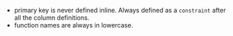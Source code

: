 - primary key is never defined inline. Always defined as a `constraint` after all the column definitions.
- function names are always in lowercase.
